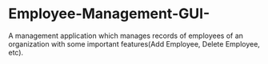 # Employee-Management-GUI-
A management application which manages records of employees of an organization with some important features(Add Employee, Delete Employee, etc).
